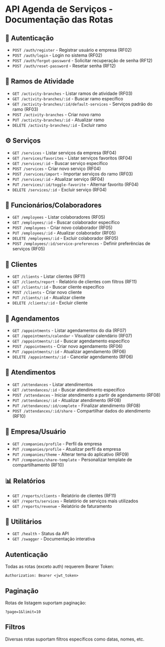 # API Agenda de Serviços - Documentação das Rotas

## 🔐 Autenticação
- `POST /auth/register` - Registrar usuário e empresa (RF02)
- `POST /auth/login` - Login no sistema (RF02)
- `POST /auth/forgot-password` - Solicitar recuperação de senha (RF12)
- `POST /auth/reset-password` - Resetar senha (RF12)

## 🏢 Ramos de Atividade
- `GET /activity-branches` - Listar ramos de atividade (RF03)
- `GET /activity-branches/:id` - Buscar ramo específico
- `GET /activity-branches/:id/default-services` - Serviços padrão do ramo (RF03)
- `POST /activity-branches` - Criar novo ramo
- `PUT /activity-branches/:id` - Atualizar ramo
- `DELETE /activity-branches/:id` - Excluir ramo

## ⚙️ Serviços
- `GET /services` - Listar serviços da empresa (RF04)
- `GET /services/favorites` - Listar serviços favoritos (RF04)
- `GET /services/:id` - Buscar serviço específico
- `POST /services` - Criar novo serviço (RF04)
- `POST /services/import` - Importar serviços do ramo (RF03)
- `PUT /services/:id` - Atualizar serviço (RF04)
- `PUT /services/:id/toggle-favorite` - Alternar favorito (RF04)
- `DELETE /services/:id` - Excluir serviço (RF04)

## 👥 Funcionários/Colaboradores
- `GET /employees` - Listar colaboradores (RF05)
- `GET /employees/:id` - Buscar colaborador específico
- `POST /employees` - Criar novo colaborador (RF05)
- `PUT /employees/:id` - Atualizar colaborador (RF05)
- `DELETE /employees/:id` - Excluir colaborador (RF05)
- `POST /employees/:id/service-preferences` - Definir preferências de serviços (RF05)

## 👤 Clientes
- `GET /clients` - Listar clientes (RF11)
- `GET /clients/report` - Relatório de clientes com filtros (RF11)
- `GET /clients/:id` - Buscar cliente específico
- `POST /clients` - Criar novo cliente
- `PUT /clients/:id` - Atualizar cliente
- `DELETE /clients/:id` - Excluir cliente

## 📅 Agendamentos
- `GET /appointments` - Listar agendamentos do dia (RF07)
- `GET /appointments/calendar` - Visualizar calendário (RF07)
- `GET /appointments/:id` - Buscar agendamento específico
- `POST /appointments` - Criar novo agendamento (RF06)
- `PUT /appointments/:id` - Atualizar agendamento (RF06)
- `DELETE /appointments/:id` - Cancelar agendamento (RF06)

## 🏥 Atendimentos
- `GET /attendances` - Listar atendimentos
- `GET /attendances/:id` - Buscar atendimento específico
- `POST /attendances` - Iniciar atendimento a partir de agendamento (RF08)
- `PUT /attendances/:id` - Atualizar atendimento (RF08)
- `PUT /attendances/:id/complete` - Finalizar atendimento (RF08)
- `POST /attendances/:id/share` - Compartilhar dados do atendimento (RF10)

## 🏢 Empresa/Usuário
- `GET /companies/profile` - Perfil da empresa
- `PUT /companies/profile` - Atualizar perfil da empresa
- `PUT /companies/theme` - Alterar tema do aplicativo (RF09)
- `PUT /companies/share-template` - Personalizar template de compartilhamento (RF10)

## 📊 Relatórios
- `GET /reports/clients` - Relatório de clientes (RF11)
- `GET /reports/services` - Relatório de serviços mais utilizados
- `GET /reports/revenue` - Relatório de faturamento

## 🔧 Utilitários
- `GET /health` - Status da API
- `GET /swagger` - Documentação interativa

## Autenticação
Todas as rotas (exceto auth) requerem Bearer Token:
```
Authorization: Bearer <jwt_token>
```

## Paginação
Rotas de listagem suportam paginação:
```
?page=1&limit=10
```

## Filtros
Diversas rotas suportam filtros específicos como datas, nomes, etc.